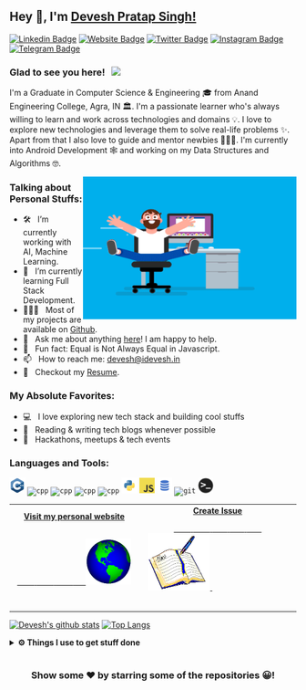 ## Hey 👋, I'm [Devesh Pratap Singh!](https://idevesh.github.io/)

[![Linkedin Badge](https://img.shields.io/badge/-LinkedIn-0e76a8?style=flat-square&logo=Linkedin&logoColor=white)](https://linkedin.com/in/idevesh)
[![Website Badge](https://img.shields.io/badge/Website-3b5998?style=flat-square&logo=google-chrome&logoColor=white)](https://idevesh.github.io/)
[![Twitter Badge](https://img.shields.io/badge/-Twitter-00acee?style=flat-square&logo=Twitter&logoColor=white)](https://twitter.com/idevesh__)
[![Instagram Badge](https://img.shields.io/badge/-Instagram-e4405f?style=flat-square&logo=Instagram&logoColor=white)](https://instagram.com/ideveshpratapsingh/)
[![Telegram Badge](https://img.shields.io/badge/-Telegram-0088cc?style=flat-square&logo=Telegram&logoColor=white)](https://t.me/ideveshpratapsingh)

### Glad to see you here! &nbsp; ![](https://visitor-badge.glitch.me/badge?page_id=idevesh.idevesh&style=flat-square&color=0088cc)

I'm a Graduate in Computer Science & Engineering 🎓 from Anand Engineering College, Agra, IN 🏛. I'm a passionate learner who's always willing to learn and work across technologies and domains 💡. I love to explore new technologies and leverage them to solve real-life problems ✨. Apart from that I also love to guide and mentor newbies 👨🏻‍💻. I'm currently into Android Development 🕸️ and working on my Data Structures and Algorithms 🤓.


<img align="right" height="250" width="375" alt="" src="https://raw.githubusercontent.com/idevesh/idevesh/main/gifs/coder.gif" />

### Talking about Personal Stuffs:

- 🛠 &nbsp; I’m currently working with AI, Machine Learning.
- 🚀 &nbsp; I’m currently learning Full Stack Development.
- 👨🏻‍💻 &nbsp; Most of my projects are available on [Github](https://github.com/idevesh).
- 💬 &nbsp; Ask me about anything [here](https://github.com/idevesh/idevesh/issues/)! I am happy to help.
- 👾 &nbsp; Fun fact: Equal is Not Always Equal in Javascript.
- 📫 &nbsp; How to reach me: devesh@idevesh.in
- 📝 &nbsp; Checkout my [Resume](https://idevesh.in/assets/Devesh_Pratap_Singh_Resume.pdf).

### My Absolute Favorites:

- 💻 &nbsp; I love exploring new tech stack and building cool stuffs
- 📰 &nbsp; Reading & writing tech blogs whenever possible
- 🍕 &nbsp; Hackathons, meetups & tech events

### Languages and Tools:

<code><img height="27" src="https://raw.githubusercontent.com/github/explore/80688e429a7d4ef2fca1e82350fe8e3517d3494d/topics/cpp/cpp.png" alt="cpp"></code>
<code><img hieght="27" width="27" src="https://cdn3.iconfinder.com/data/icons/popular-services-brands/512/php-512.png" alt="cpp"></code>
<code><img hieght="27" width="27" src="https://cdn0.iconfinder.com/data/icons/machine-learning-flat/58/012_Computer_Thoughts-512.png" alt="cpp"></code>
<code><img hieght="27" width="27" src="https://cdn4.iconfinder.com/data/icons/internet-of-things-35/200/car-512.png" alt="cpp"></code>
<code><img hieght="27" width="27" src="https://cdn1.iconfinder.com/data/icons/logotypes/32/badge-html-5-512.png" alt="cpp"></code>
<code><img height="27" src="https://raw.githubusercontent.com/github/explore/80688e429a7d4ef2fca1e82350fe8e3517d3494d/topics/python/python.png" alt="python"></code>
<code><img height="27" src="https://raw.githubusercontent.com/github/explore/80688e429a7d4ef2fca1e82350fe8e3517d3494d/topics/javascript/javascript.png" alt="javascript"></code>
<code><img height="27" src="https://raw.githubusercontent.com/github/explore/80688e429a7d4ef2fca1e82350fe8e3517d3494d/topics/sql/sql.png" alt="sql"></code>
<code><img height="27" src="https://git-scm.com/images/logos/logomark-orange@2x.png" alt="git"></code>
<code><img height="27" src="https://raw.githubusercontent.com/github/explore/80688e429a7d4ef2fca1e82350fe8e3517d3494d/topics/terminal/terminal.png" alt="terminal"></code>
 
 <!-- Social buttons for idevesh -->
 <table width="100%">
<tr>
<td align="center">
<a href="https://idevesh.github.io/">
<strong>Visit my personal website </strong>
<br />
<br />

<span>&nbsp;&nbsp;&nbsp;&nbsp;&nbsp;&nbsp;&nbsp;&nbsp;</span>
<span>&nbsp;&nbsp;&nbsp;&nbsp;&nbsp;&nbsp;&nbsp;&nbsp;</span>
<span>&nbsp;&nbsp;&nbsp;&nbsp;&nbsp;&nbsp;&nbsp;&nbsp;</span>
<span>&nbsp;&nbsp;&nbsp;&nbsp;</span>
<img alt="Globe" height="80" src="https://github.com/idevesh/idevesh/blob/main/Assets/globe.gif?raw=true">
</a>
<span>&nbsp;&nbsp;&nbsp;&nbsp;&nbsp;&nbsp;&nbsp;&nbsp;</span>
<span>&nbsp;&nbsp;&nbsp;&nbsp;&nbsp;&nbsp;&nbsp;&nbsp;</span>
<span>&nbsp;&nbsp;&nbsp;&nbsp;&nbsp;&nbsp;&nbsp;&nbsp;</span>
<span>&nbsp;&nbsp;&nbsp;&nbsp;&nbsp;&nbsp;&nbsp;&nbsp;</span>
</td>
<td align="center">
<a href="https://github.com/idevesh/idevesh/issues/new?assignees=idevesh&labels=Friends+Entry&template=Friends-entry.md&title=New+Entry+by+Name">
<strong>Create Issue</strong>
<br />

<span>&nbsp;&nbsp;&nbsp;&nbsp;&nbsp;&nbsp;&nbsp;&nbsp;</span>
<span>&nbsp;&nbsp;&nbsp;&nbsp;&nbsp;&nbsp;&nbsp;&nbsp;</span>
<span>&nbsp;&nbsp;&nbsp;&nbsp;&nbsp;&nbsp;&nbsp;</span> 
<span>&nbsp;&nbsp;&nbsp;&nbsp;&nbsp;&nbsp;&nbsp;</span> 
<span>&nbsp;&nbsp;&nbsp;&nbsp;&nbsp;&nbsp;&nbsp;</span> 
<img height="100" alt="Book" src="https://github.com/idevesh/idevesh/blob/main/Assets/book.gif?raw=true"> 
</a>
<span>&nbsp;&nbsp;&nbsp;&nbsp;&nbsp;&nbsp;&nbsp;&nbsp;</span>
<span>&nbsp;&nbsp;&nbsp;&nbsp;&nbsp;&nbsp;&nbsp;&nbsp;</span>
<span>&nbsp;&nbsp;&nbsp;&nbsp;&nbsp;&nbsp;&nbsp;&nbsp;</span>
<span>&nbsp;&nbsp;&nbsp;&nbsp;&nbsp;&nbsp;&nbsp;&nbsp;</span>
<span>&nbsp;&nbsp;&nbsp;&nbsp;&nbsp;&nbsp;&nbsp;&nbsp;</span>    
</td>
</tr>
</table>

 [![Devesh's github stats](https://github-readme-stats.vercel.app/api?username=idevesh&show_icons=true)](https://github.com/idevesh)
 [![Top Langs](https://github-readme-stats.vercel.app/api/top-langs/?username=idevesh)](https://github.com/idevesh)


<details>	
  <br />
	**If you enjoy my Projects, please consider <a href="https://www.buymeacoffee.com/idevesh" target="_blank"><img src="https://www.buymeacoffee.com/assets/img/custom_images/orange_img.png" alt="Buy Me A Coffee" style="height: 20px !important;width: 130px !important;box-shadow: 0px 3px 2px 0px rgba(190, 190, 190, 0.5) !important;-webkit-box-shadow: 0px 3px 2px 0px rgba(190, 190, 190, 0.5) !important;" ></a>
 to continue developing and maintaining it.**
	<br/>
  <summary><b>⚙️ Things I use to get stuff done</b></summary>
  	<ul>
  	    <li><b>OS:</b> Ubuntu 20.04 & Windows 10</li>
	    <li><b>Laptop: </b> Acer Nitro 5 (i5) (GTX 1650)</li>
  	    <li><b>Browser: </b> Microsoft Edge & Firefox</li>
	    <li><b>Code Editor:</b> VSCode, Notepad - The best editor out there</li>
	    <li><b>To Stay Updated:</b> Dev.to, Medium and Twitter</li>
	    <br />
	</ul>	
</details>

#

<div align="center">

### Show some ❤️ by starring some of the repositories 😀! 


</div>
